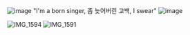 ![image](https://github.com/user-attachments/assets/c9703646-c9df-4d89-b411-2773bd892158) "I'm a born singer, 좀 늦어버린 고백, I swear" ![image](https://github.com/user-attachments/assets/2da9e3a9-813f-4788-9f5d-b4beaea99c2f)

![IMG_1594](https://github.com/user-attachments/assets/62dd5379-8e9f-48ef-987d-e0858c1b4f87)
![IMG_1591](https://github.com/user-attachments/assets/53bec8d9-ef01-47ef-bd47-8749b7ae6303)






